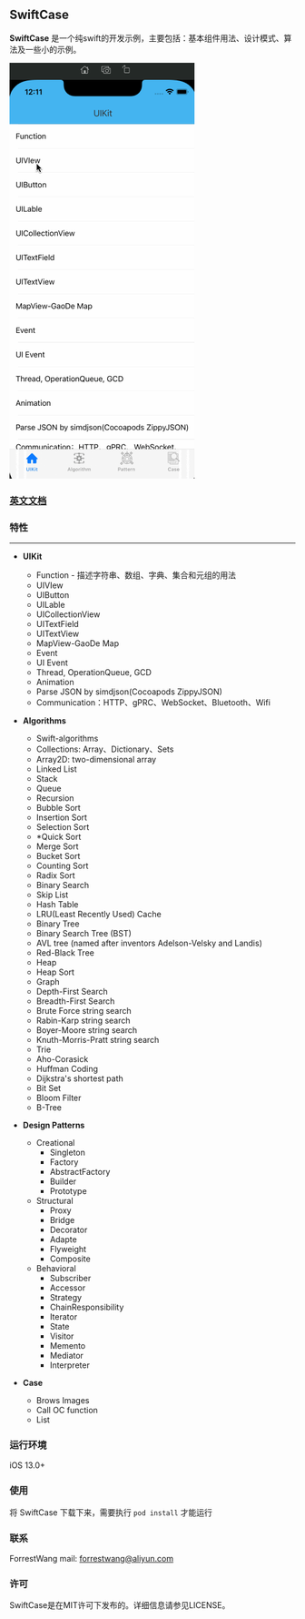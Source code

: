 ## SwiftCase

**SwiftCase** 是一个纯swift的开发示例，主要包括：基本组件用法、设计模式、算法及一些小的示例。

![screenshot](images/scdemo.gif)



### [英文文档](./README.md)



### 特性

---

- **UIKit**

  - Function - 描述字符串、数组、字典、集合和元组的用法
  - UIVIew 
  - UIButton
  - UILable
  - UICollectionView
  - UITextField
  - UITextView
  - MapView-GaoDe Map
  - Event
  - UI Event
  - Thread, OperationQueue, GCD
  - Animation
  - Parse JSON by simdjson(Cocoapods ZippyJSON)
  - Communication：HTTP、gPRC、WebSocket、Bluetooth、Wifi

  

- **Algorithms**

  - Swift-algorithms
  - Collections: Array、Dictionary、Sets
  - Array2D: two-dimensional array
  - Linked List
  - Stack
  - Queue
  - Recursion  
  - Bubble Sort   
  - Insertion Sort   
  - Selection Sort  
  - *Quick Sort   
  - Merge Sort  
  - Bucket Sort  
  - Counting Sort   
  - Radix Sort   
  - Binary Search   
  - Skip List  
  - Hash Table   
  - LRU(Least Recently Used) Cache   
  - Binary Tree   
  - Binary Search Tree (BST)   
  - AVL tree (named after inventors Adelson-Velsky and Landis)
  - Red-Black Tree   
  - Heap  
  - Heap Sort   
  - Graph  
  - Depth-First Search   
  - Breadth-First Search   
  - Brute Force string search   
  - Rabin-Karp string search   
  - Boyer-Moore string search   
  - Knuth-Morris-Pratt string search
  - Trie 
  - Aho-Corasick
  - Huffman Coding  
  - Dijkstra's shortest path 
  - Bit Set  
  - Bloom Filter   
  - B-Tree

  

- **Design Patterns**

  - Creational
    - Singleton          
    - Factory            
    - AbstractFactory                 
    - Builder                 
    - Prototype 
  - Structural          
    - Proxy           
    - Bridge           
    - Decorator           
    - Adapte           
    - Flyweight           
    - Composite
  - Behavioral       
    - Subscriber       
    - Accessor        
    - Strategy           
    - ChainResponsibility       
    - Iterator           
    - State           
    - Visitor           
    - Memento           
    - Mediator           
    - Interpreter

  

- **Case**

  - Brows Images
  - Call OC function
  - List



### 运行环境

iOS 13.0+ 



### 使用

将 SwiftCase 下载下来，需要执行  ```pod install``` 才能运行



### 联系

ForrestWang mail: forrestwang@aliyun.com



### 许可

SwiftCase是在MIT许可下发布的。详细信息请参见LICENSE。
